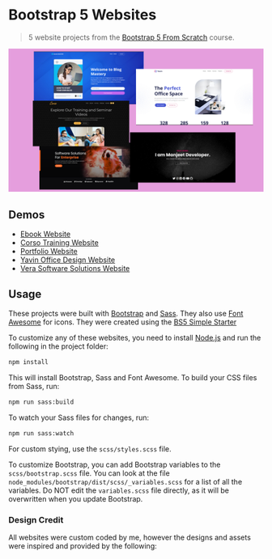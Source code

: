 # Bootstrap 5 Websites

> 5 website projects from the [Bootstrap 5 From Scratch](https://github.com/manjeetdeveloper) course.

<img src="screen.png" />

## Demos

- [Ebook Website](https://manjeetdeveloper.github.io/ebook-website/)
- [Corso Training Website]( https://manjeetdeveloper.github.io/corso-website/)
- [Portfolio Website](https://manjeetdeveloper.github.io/portfolio-website/)
- [Yavin Office Design Website]( https://manjeetdeveloper.github.io/yavin-website/)
- [Vera Software Solutions Website](https://manjeetdeveloper.github.io/vera-website/)

## Usage

These projects were built with [Bootstrap](https://getbootstrap.com/) and [Sass](https://sass-lang.com/). They also use [Font Awesome](https://fontawesome.com/) for icons. They were created using the [BS5 Simple Starter](https://github.com/bradtraversy/bs5-simple-starter)

To customize any of these websites, you need to install [Node.js](https://nodejs.org/en/) and run the following in the project folder:

```bash
npm install
```

This will install Bootstrap, Sass and Font Awesome. To build your CSS files from Sass, run:

```bash
npm run sass:build
```

To watch your Sass files for changes, run:

```bash
npm run sass:watch
```

For custom stying, use the `scss/styles.scss` file.

To customize Bootstrap, you can add Bootstrap variables to the `scss/bootstrap.scss` file. You can look at the file `node_modules/bootstrap/dist/scss/_variables.scss` for a list of all the variables. Do NOT edit the `variables.scss` file directly, as it will be overwritten when you update Bootstrap.

### Design Credit

All websites were custom coded by me, however the designs and assets were inspired and provided by the following:

